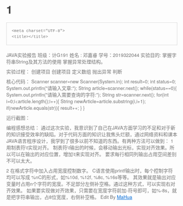 # 1<html lang="en"><head>
    <meta charset="UTF-8">
    <title></title>
<style id="system" type="text/css">h1,h2,h3,h4,h5,h6,p,blockquote {    margin: 0;    padding: 0;}body {    font-family: "Helvetica Neue", Helvetica, "Hiragino Sans GB", Arial, sans-serif;    font-size: 13px;    line-height: 18px;    color: #737373;    margin: 10px 13px 10px 13px;}a {    color: #0069d6;}a:hover {    color: #0050a3;    text-decoration: none;}a img {    border: none;}p {    margin-bottom: 9px;}h1,h2,h3,h4,h5,h6 {    color: #404040;    line-height: 36px;}h1 {    margin-bottom: 18px;    font-size: 30px;}h2 {    font-size: 24px;}h3 {    font-size: 18px;}h4 {    font-size: 16px;}h5 {    font-size: 14px;}h6 {    font-size: 13px;}hr {    margin: 0 0 19px;    border: 0;    border-bottom: 1px solid #ccc;}blockquote {    padding: 13px 13px 21px 15px;    margin-bottom: 18px;    font-family:georgia,serif;    font-style: italic;}blockquote:before {    content:"C";    font-size:40px;    margin-left:-10px;    font-family:georgia,serif;    color:#eee;}blockquote p {    font-size: 14px;    font-weight: 300;    line-height: 18px;    margin-bottom: 0;    font-style: italic;}code, pre {    font-family: Monaco, Andale Mono, Courier New, monospace;}code {    background-color: #fee9cc;    color: rgba(0, 0, 0, 0.75);    padding: 1px 3px;    font-size: 12px;    -webkit-border-radius: 3px;    -moz-border-radius: 3px;    border-radius: 3px;}pre {    display: block;    padding: 14px;    margin: 0 0 18px;    line-height: 16px;    font-size: 11px;    border: 1px solid #d9d9d9;    white-space: pre-wrap;    word-wrap: break-word;}pre code {    background-color: #fff;    color:#737373;    font-size: 11px;    padding: 0;}@media screen and (min-width: 768px) {    body {        width: 748px;        margin:10px auto;    }}</style><style id="custom" type="text/css"></style></head>
<body marginheight="0"><p>JAVA实验报告
班级：计G191
姓名 : 邓嘉睿
   学号：2019322044
实验目的:
掌握字符串String及其方法的使用
掌握异常处理结构。



</p>
<p>实验过程：
创建项目
创建项目
定义数组
抛出异常
判断



</p>
<p>核心代码：
Scanner scanner=new Scanner(System.in);
         int result=0;
         int status=0;
         System.out.println("请输入文章:");
         String article=scanner.next();
         while(status==0){
             System.out.println("请输入需要查询的字符:");
             String str=scanner.next();
             for(int i=0;i&lt;article.length();i++){
                 String newArticle=article.substring(i,i+1);
                 if(newArticle.equals(str)){
                     result++;
                 }
             }






</p>
<p>运行截图：





</p>
<p>编程感想总结：
通过这次实验，我意识到了自己在JAVA方面学习的不足和对于新的知识接受效率的缺陷。对于代码方面的知识让我焦头烂额，通过网络资料和课本JAVA语言程序设计，我学到了很多以前不知道的东西。有两种方法可以做到：
1 用制表符\t实现对齐。
制表符\t输出的时候，会移动输出光标，实现对齐效果。所以可以在输出的对应位置，增加\t来实现对齐。
要求每行相同列输出占用空间差别不可以太大。

</p>
<p>2 在格式字符中加入占用宽度控制数字。
C语言使用printf输出时，每个控制字符均可以写成
%nC的形式，如%10d, %12f, %8c, %16s等等。
其效果就是输出对应变量时占用n个字符的宽度。不足部分左侧补空格。通过这种方式，可以实现右对齐效果。
如果要实现做对齐效果，只需要在宽度字符前加-符号即可，如%-8s，就是把字符串输出，占8位宽度，右侧补空格。
Edit By <a href="http://mahua.jser.me">MaHua</a></p>
</body></html>
